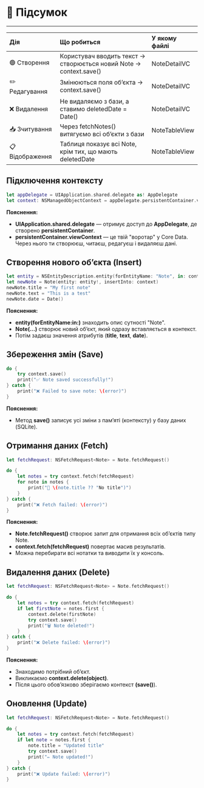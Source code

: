 # 🧭 Підсумок

---

| **Дія** | **Що робиться** | **У якому файлі** |
|:-|:-|:-|
| 🟢 Створення | Користувач вводить текст → створюється новий Note → context.save() | NoteDetailVC |
| ✏️ Редагування | Змінюються поля об’єкта → context.save() | NoteDetailVC |
| ❌ Видалення | Не видаляємо з бази, а ставимо deletedDate = Date() | NoteDetailVC |
| 📥 Зчитування | Через fetchNotes() витягуємо всі об’єкти з бази | NoteTableView |
| 📋 Відображення | Таблиця показує всі Note, крім тих, що мають deletedDate | NoteTableView |


##  **Підключення контексту**
```swift
let appDelegate = UIApplication.shared.delegate as! AppDelegate
let context: NSManagedObjectContext = appDelegate.persistentContainer.viewContext
```
**Пояснення:**
- **UIApplication.shared.delegate** — отримує доступ до **AppDelegate**, де створено **persistentContainer**.
- **persistentContainer.viewContext** — це твій "воротар" у Core Data.
Через нього ти створюєш, читаєш, редагуєш і видаляєш дані.


## **Створення нового об’єкта (Insert)**
```swift
let entity = NSEntityDescription.entity(forEntityName: "Note", in: context)
let newNote = Note(entity: entity!, insertInto: context)
newNote.title = "My first note"
newNote.text = "This is a test"
newNote.date = Date()
```
**Пояснення:**
- **entity(forEntityName:in:)** знаходить опис сутності "Note".
- **Note(...)** створює новий об’єкт, який одразу вставляється в контекст.
- Потім задаєш значення атрибутів (**title**, **text**, **date**).


## **Збереження змін (Save)**
```swift
do {
    try context.save()
    print("✅ Note saved successfully!")
} catch {
    print("❌ Failed to save note: \(error)")
}
```
**Пояснення:**
- Метод **save()** записує усі зміни з пам’яті (контексту) у базу даних (SQLite).


## **Отримання даних (Fetch)**
```swift
let fetchRequest: NSFetchRequest<Note> = Note.fetchRequest()

do {
    let notes = try context.fetch(fetchRequest)
    for note in notes {
        print("📝 \(note.title ?? "No title")")
    }
} catch {
    print("❌ Fetch failed: \(error)")
}
```
**Пояснення:**
- **Note.fetchRequest()** створює запит для отримання всіх об’єктів типу Note.
- **context.fetch(fetchRequest)** повертає масив результатів.
- Можна перебирати всі нотатки та виводити їх у консоль.


## **Видалення даних (Delete)**
```swift
let fetchRequest: NSFetchRequest<Note> = Note.fetchRequest()

do {
    let notes = try context.fetch(fetchRequest)
    if let firstNote = notes.first {
        context.delete(firstNote)
        try context.save()
        print("🗑️ Note deleted!")
    }
} catch {
    print("❌ Delete failed: \(error)")
}
```
**Пояснення:**
- Знаходимо потрібний об’єкт.
- Викликаємо **context.delete(object)**.
- Після цього обов’язково зберігаємо контекст **(save()**).


## **Оновлення (Update)**
```swift
let fetchRequest: NSFetchRequest<Note> = Note.fetchRequest()

do {
    let notes = try context.fetch(fetchRequest)
    if let note = notes.first {
        note.title = "Updated title"
        try context.save()
        print("✏️ Note updated!")
    }
} catch {
    print("❌ Update failed: \(error)")
}
```
